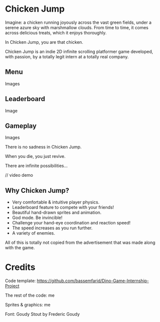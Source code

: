 # Chicken Jump

Imagine: a chicken running joyously across the vast green fields, under a serene azure sky with marshmallow clouds. From time to time, it comes across delicious treats, which it enjoys thoroughly.

In Chicken Jump, you are that chicken.

Chicken Jump is an indie 2D infinite scrolling platformer game developed, with passion, by a totally legit intern at a totally real company.

## Menu

Images

## Leaderboard

Image

## Gameplay

Images

There is no sadness in Chicken Jump.

When you die, you just revive.

There are infinite possibilities...

// video demo

## Why Chicken Jump?

- Very comfortable & intuitive player physics.
- Leaderboard feature to compete with your friends!
- Beautiful hand-drawn sprites and animation.
- God mode. Be invincible!
- Challenge your hand-eye coordination and reaction speed!
- The speed increases as you run further.
- A variety of enemies.

All of this is totally not copied from the advertisement that was made along with the game.

# Credits

Code template: https://github.com/bassemfarid/Dino-Game-Internship-Project

The rest of the code: me

Sprites & graphics: me

Font: Goudy Stout by Frederic Goudy
